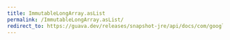 ```yaml
---
title: ImmutableLongArray.asList
permalink: /ImmutableLongArray.asList/
redirect_to: https://guava.dev/releases/snapshot-jre/api/docs/com/google/common/primitives/ImmutableLongArray.html#asList--
---
```

